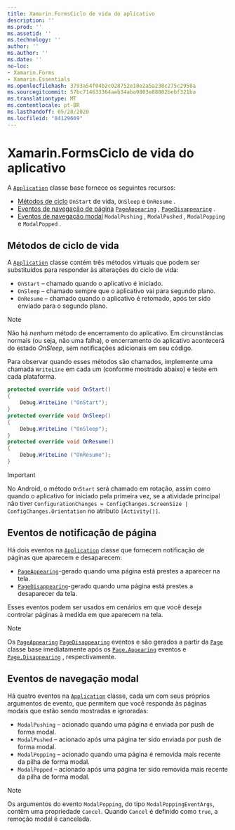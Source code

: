 ```yaml
---
title: Xamarin.FormsCiclo de vida do aplicativo
description: ''
ms.prod: ''
ms.assetid: ''
ms.technology: ''
author: ''
ms.author: ''
ms.date: ''
no-loc:
- Xamarin.Forms
- Xamarin.Essentials
ms.openlocfilehash: 3793a54f04b2c028752e18e2a5a238c275c2958a
ms.sourcegitcommit: 57bc714633364aeb34aba9803e88802bebf321ba
ms.translationtype: MT
ms.contentlocale: pt-BR
ms.lasthandoff: 05/28/2020
ms.locfileid: "84129669"
---
```

# <a name="xamarinforms-app-lifecycle"></a>Xamarin.FormsCiclo de vida do aplicativo

A [`Application`](xref:Xamarin.Forms.Application) classe base fornece os seguintes recursos:

- [Métodos de ciclo](#Lifecycle_Methods) `OnStart` de vida, `OnSleep` e `OnResume` .
- [Eventos de navegação de página](#page) [`PageAppearing`](xref:Xamarin.Forms.Application.PageAppearing) , [`PageDisappearing`](xref:Xamarin.Forms.Application.PageDisappearing) .
- [Eventos de navegação modal](#modal) `ModalPushing` , `ModalPushed` , `ModalPopping` e `ModalPopped` .

<a name="Lifecycle_Methods" />

## <a name="lifecycle-methods"></a>Métodos de ciclo de vida

A [`Application`](xref:Xamarin.Forms.Application) classe contém três métodos virtuais que podem ser substituídos para responder às alterações do ciclo de vida:

- `OnStart` – chamado quando o aplicativo é iniciado.
- `OnSleep` – chamado sempre que o aplicativo vai para segundo plano.
- `OnResume` – chamado quando o aplicativo é retomado, após ter sido enviado para o segundo plano.

> [!NOTE]
> Não há *nenhum* método de encerramento do aplicativo. Em circunstâncias normais (ou seja, não uma falha), o encerramento do aplicativo acontecerá do estado *OnSleep*, sem notificações adicionais em seu código.

Para observar quando esses métodos são chamados, implemente uma chamada `WriteLine` em cada um (conforme mostrado abaixo) e teste em cada plataforma.

```csharp
protected override void OnStart()
{
    Debug.WriteLine ("OnStart");
}
protected override void OnSleep()
{
    Debug.WriteLine ("OnSleep");
}
protected override void OnResume()
{
    Debug.WriteLine ("OnResume");
}
```

> [!IMPORTANT]
> No Android, o método `OnStart` será chamado em rotação, assim como quando o aplicativo for iniciado pela primeira vez, se a atividade principal não tiver `ConfigurationChanges = ConfigChanges.ScreenSize | ConfigChanges.Orientation` no atributo `[Activity()]`.

<a name="page" />

## <a name="page-notification-events"></a>Eventos de notificação de página

Há dois eventos na [`Application`](xref:Xamarin.Forms.Application) classe que fornecem notificação de páginas que aparecem e desaparecem:

- [`PageAppearing`](xref:Xamarin.Forms.Application.PageAppearing)-gerado quando uma página está prestes a aparecer na tela.
- [`PageDisappearing`](xref:Xamarin.Forms.Application.PageDisappearing)-gerado quando uma página está prestes a desaparecer da tela.

Esses eventos podem ser usados em cenários em que você deseja controlar páginas à medida em que aparecem na tela.

> [!NOTE]
> Os [`PageAppearing`](xref:Xamarin.Forms.Application.PageAppearing) [`PageDisappearing`](xref:Xamarin.Forms.Application.PageDisappearing) eventos e são gerados a partir da [`Page`](xref:Xamarin.Forms.Page) classe base imediatamente após os [`Page.Appearing`](xref:Xamarin.Forms.Page.Appearing) eventos e [`Page.Disappearing`](xref:Xamarin.Forms.Page.Disappearing) , respectivamente.

<a name="modal" />

## <a name="modal-navigation-events"></a>Eventos de navegação modal

Há quatro eventos na [`Application`](xref:Xamarin.Forms.Application) classe, cada um com seus próprios argumentos de evento, que permitem que você responda às páginas modais que estão sendo mostradas e ignoradas:

- `ModalPushing` – acionado quando uma página é enviada por push de forma modal.
- `ModalPushed` – acionado após uma página ter sido enviada por push de forma modal.
- `ModalPopping` – acionado quando uma página é removida mais recente da pilha de forma modal.
- `ModalPopped` – acionado após uma página ter sido removida mais recente da pilha de forma modal.

> [!NOTE]
> Os argumentos do evento `ModalPopping`, do tipo `ModalPoppingEventArgs`, contêm uma propriedade `Cancel`. Quando `Cancel` é definido como `true`, a remoção modal é cancelada.
